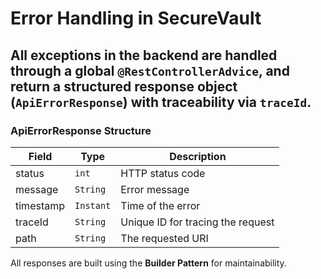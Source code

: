 # Error Handling in SecureVault

## All exceptions in the backend are handled through a global `@RestControllerAdvice`, and return a structured response object (`ApiErrorResponse`) with traceability via `traceId`.


### ApiErrorResponse Structure

| Field     | Type      | Description                       |
|-----------|-----------|-----------------------------------|
| status    | `int`     | HTTP status code                  |
| message   | `String`  | Error message                     |
| timestamp | `Instant` | Time of the error                 |
| traceId   | `String`  | Unique ID for tracing the request |
| path      | `String`  | The requested URI                 |

All responses are built using the **Builder Pattern** for maintainability.